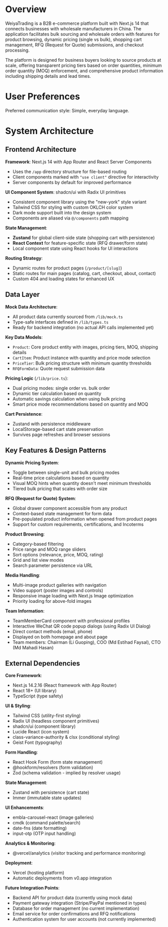 # Overview

WeiyaTrading is a B2B e-commerce platform built with Next.js 14 that connects businesses with wholesale manufacturers in China. The application facilitates bulk sourcing and wholesale orders with features for product browsing, dynamic pricing (single vs bulk), shopping cart management, RFQ (Request for Quote) submissions, and checkout processing.

The platform is designed for business buyers looking to source products at scale, offering transparent pricing tiers based on order quantities, minimum order quantity (MOQ) enforcement, and comprehensive product information including shipping details and lead times.

# User Preferences

Preferred communication style: Simple, everyday language.

# System Architecture

## Frontend Architecture

**Framework**: Next.js 14 with App Router and React Server Components
- Uses the `/app` directory structure for file-based routing
- Client components marked with `"use client"` directive for interactivity
- Server components by default for improved performance

**UI Component System**: shadcn/ui with Radix UI primitives
- Consistent component library using the "new-york" style variant
- Tailwind CSS for styling with custom OKLCH color system
- Dark mode support built into the design system
- Components are aliased via `@/components` path mapping

**State Management**:
- **Zustand** for global client-side state (shopping cart with persistence)
- **React Context** for feature-specific state (RFQ drawer/form state)
- Local component state using React hooks for UI interactions

**Routing Strategy**:
- Dynamic routes for product pages (`/product/[slug]`)
- Static routes for main pages (catalog, cart, checkout, about, contact)
- Custom 404 and loading states for enhanced UX

## Data Layer

**Mock Data Architecture**:
- All product data currently sourced from `/lib/mock.ts`
- Type-safe interfaces defined in `/lib/types.ts`
- Ready for backend integration (no actual API calls implemented yet)

**Key Data Models**:
- `Product`: Core product entity with images, pricing tiers, MOQ, shipping details
- `CartItem`: Product instance with quantity and price mode selection
- `PriceTier`: Bulk pricing structure with minimum quantity thresholds
- `RFQFormData`: Quote request submission data

**Pricing Logic** (`/lib/price.ts`):
- Dual pricing modes: single order vs. bulk order
- Dynamic tier calculation based on quantity
- Automatic savings calculation when using bulk pricing
- Smart price mode recommendations based on quantity and MOQ

**Cart Persistence**:
- Zustand with persistence middleware
- LocalStorage-based cart state preservation
- Survives page refreshes and browser sessions

## Key Features & Design Patterns

**Dynamic Pricing System**:
- Toggle between single-unit and bulk pricing modes
- Real-time price calculations based on quantity
- Visual MOQ hints when quantity doesn't meet minimum thresholds
- Tiered bulk pricing that scales with order size

**RFQ (Request for Quote) System**:
- Global drawer component accessible from any product
- Context-based state management for form data
- Pre-populated product information when opened from product pages
- Support for custom requirements, certifications, and Incoterms

**Product Browsing**:
- Category-based filtering
- Price range and MOQ range sliders
- Sort options (relevance, price, MOQ, rating)
- Grid and list view modes
- Search parameter persistence via URL

**Media Handling**:
- Multi-image product galleries with navigation
- Video support (poster images and controls)
- Responsive image loading with Next.js Image optimization
- Priority loading for above-fold images

**Team Information**:
- TeamMemberCard component with professional profiles
- Interactive WeChat QR code popup dialogs (using Radix UI Dialog)
- Direct contact methods (email, phone)
- Displayed on both homepage and about page
- Team members: Chairman (Li Guoping), COO (Md Estihad Faysal), CTO (Md Mahadi Hasan)

## External Dependencies

**Core Framework**:
- Next.js 14.2.16 (React framework with App Router)
- React 18+ (UI library)
- TypeScript (type safety)

**UI & Styling**:
- Tailwind CSS (utility-first styling)
- Radix UI (headless component primitives)
- shadcn/ui (component library)
- Lucide React (icon system)
- class-variance-authority & clsx (conditional styling)
- Geist Font (typography)

**Form Handling**:
- React Hook Form (form state management)
- @hookform/resolvers (form validation)
- Zod (schema validation - implied by resolver usage)

**State Management**:
- Zustand with persistence (cart state)
- Immer (immutable state updates)

**UI Enhancements**:
- embla-carousel-react (image galleries)
- cmdk (command palette/search)
- date-fns (date formatting)
- input-otp (OTP input handling)

**Analytics & Monitoring**:
- @vercel/analytics (visitor tracking and performance monitoring)

**Deployment**:
- Vercel (hosting platform)
- Automatic deployments from v0.app integration

**Future Integration Points**:
- Backend API for product data (currently using mock data)
- Payment gateway integration (Stripe/PayPal mentioned in types)
- Database for order management (no current implementation)
- Email service for order confirmations and RFQ notifications
- Authentication system for user accounts (not currently implemented)